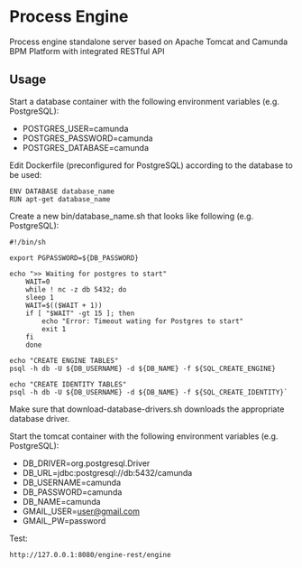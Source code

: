 # Process Engine

Process engine standalone server based on Apache Tomcat and Camunda BPM Platform with integrated RESTful API

## Usage

Start a database container with the following environment variables (e.g. PostgreSQL):
+ POSTGRES_USER=camunda
+ POSTGRES_PASSWORD=camunda
+ POSTGRES_DATABASE=camunda

Edit Dockerfile (preconfigured for PostgreSQL) according to the database to be used:

    ENV DATABASE database_name
    RUN apt-get database_name

Create a new bin/database_name.sh that looks like following (e.g. PostgreSQL):

    #!/bin/sh

    export PGPASSWORD=${DB_PASSWORD}

    echo ">> Waiting for postgres to start"
        WAIT=0
        while ! nc -z db 5432; do
        sleep 1
        WAIT=$(($WAIT + 1))
        if [ "$WAIT" -gt 15 ]; then
            echo "Error: Timeout wating for Postgres to start"
            exit 1
        fi
        done

    echo "CREATE ENGINE TABLES"
    psql -h db -U ${DB_USERNAME} -d ${DB_NAME} -f ${SQL_CREATE_ENGINE}

    echo "CREATE IDENTITY TABLES"
    psql -h db -U ${DB_USERNAME} -d ${DB_NAME} -f ${SQL_CREATE_IDENTITY}`


Make sure that download-database-drivers.sh downloads the appropriate database driver.

Start the tomcat container with the following environment variables (e.g. PostgreSQL):
+ DB_DRIVER=org.postgresql.Driver
+ DB_URL=jdbc:postgresql://db:5432/camunda
+ DB_USERNAME=camunda
+ DB_PASSWORD=camunda
+ DB_NAME=camunda
+ GMAIL_USER=user@gmail.com
+ GMAIL_PW=password

Test:

    http://127.0.0.1:8080/engine-rest/engine